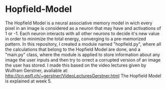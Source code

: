 # Hopfield-Model
The Hopfield Model is a neural associative memory model in wich every pixel in an image is considered as a neuron that may have and activations of 1 or -1. Each neuron interacts with all other neurons to decide it's new value in order to minimize the total energy, converging to a pre-memorized pattern.
In this repository, I created a module named "hopfield.py", where all the calculations that belong to the Hopfield Model are done, and a "main.py" class, where the module is applied to store information about any image the user inputs and then try to orrect a corrupted version of an image the user has stored.
I made this based on the video lectures given by Wulfram Gerstner, avaliable at:
http://lcn.epfl.ch/~gerstner/VideoLecturesGerstner.html
The Hopfield Model is explained at week 5.
